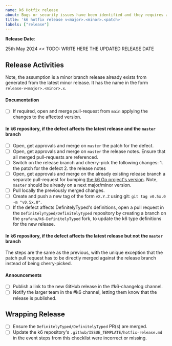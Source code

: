 ```yaml
---
name: k6 Hotfix release
about: Bugs or security issues have been identified and they requires a patch release.
title: 'k6 hotfix release v<major>.<minor>.<patch>'
labels: ["release"]
---
```


**Release Date**:

25th May 2024 <<  TODO: WRITE HERE THE UPDATED RELEASE DATE

## Release Activities

Note, the assumption is a minor branch release already exists from generated from the latest minor release. It has the name in the form `release-v<major>.<minor>.x`.

#### Documentation

- [ ] If required, open and merge pull-request from `main` applying the changes to the affected version.

#### In k6 repository, if the defect affects the latest release and the `master` branch

- [ ] Open, get approvals and merge on `master` the patch for the defect.
- [ ] Open, get approvals and merge on `master` the release notes. Ensure that all merged pull-requests are referenced.
- [ ] Switch on the release branch and cherry-pick the following changes:
      1. the patch for the defect
      2. the release notes
- [ ] Open, get approvals and merge on the already existing release branch a separate pull-request for bumping [the k6 Go project's version](https://github.com/grafana/k6/blob/master/lib/consts/consts.go#L11-L12). Note, `master` should be already on a next major/minor version.
- [ ] Pull locally the previously merged changes.
- [ ] Create and push a new tag of the form `vX.Y.Z` using git: `git tag v0.5x.0 -m "v0.5x.0"`.
- [ ] If the defect affects DefinitelyTyped's definitions, open a pull request in the `DefinitelyTyped/DefinitelyTyped` repository by creating a branch on the `grafana/k6-DefinitelyTyped` fork, to update the k6 type definitions for the new release.

#### In k6 repository, if the defect affects the latest release but not the `master` branch

The steps are the same as the previous, with the unique exception that the patch pull request has to be directly merged against the release branch instead of being cherry-picked.

#### Announcements

- [ ] Publish a link to the new GitHub release in the #k6-changelog channel.
- [ ] Notify the larger team in the #k6 channel, letting them know that the release is published.

## Wrapping Release

- [ ] Ensure the `DefinitelyTyped/DefinitelyTyped` PR(s) are merged.
- [ ] Update the k6 repository's `.github/ISSUE_TEMPLATE/hotfix-release.md` in the event steps from this checklist were incorrect or missing.
